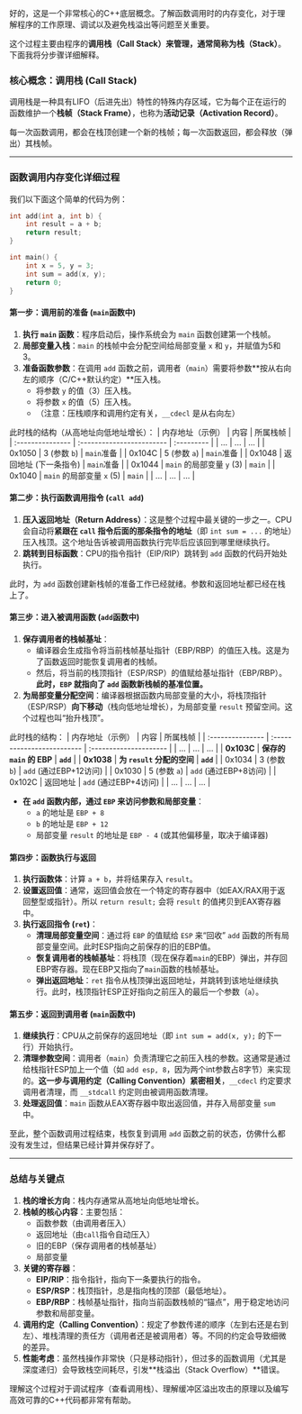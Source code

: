好的，这是一个非常核心的C++底层概念。了解函数调用时的内存变化，对于理解程序的工作原理、调试以及避免栈溢出等问题至关重要。

这个过程主要由程序的**调用栈（Call Stack）**来管理，通常简称为**栈（Stack）**。下面我将分步骤详细解释。

### 核心概念：调用栈 (Call Stack)

调用栈是一种具有LIFO（后进先出）特性的特殊内存区域，它为每个正在运行的函数维护一个**栈帧（Stack Frame）**，也称为**活动记录（Activation Record）**。

每一次函数调用，都会在栈顶创建一个新的栈帧；每一次函数返回，都会释放（弹出）其栈帧。

---

### 函数调用内存变化详细过程

我们以下面这个简单的代码为例：
```cpp
int add(int a, int b) {
    int result = a + b;
    return result;
}

int main() {
    int x = 5, y = 3;
    int sum = add(x, y);
    return 0;
}
```

#### 第一步：调用前的准备 (`main`函数中)

1.  **执行 `main` 函数**：程序启动后，操作系统会为 `main` 函数创建第一个栈帧。
2.  **局部变量入栈**：`main` 的栈帧中会分配空间给局部变量 `x` 和 `y`，并赋值为5和3。
3.  **准备函数参数**：在调用 `add` 函数之前，调用者（`main`）需要将参数**按从右向左的顺序（C/C++默认约定）**压入栈。
    *   将参数 `y` 的值（3）压入栈。
    *   将参数 `x` 的值（5）压入栈。
    *   （注意：压栈顺序和调用约定有关，`__cdecl` 是从右向左）

此时栈的结构（从高地址向低地址增长）：
| 内存地址（示例） | 内容                      | 所属栈帧   |
| :--------------- | :------------------------ | :--------- |
| ...              | ...                       | ...        |
| 0x1050           | 3 (参数 `b`)              | `main`准备 |
| 0x104C           | 5 (参数 `a`)              | `main`准备 |
| 0x1048           | 返回地址 (下一条指令)     | `main`准备 |
| 0x1044           | `main` 的局部变量 `y` (3) | `main`     |
| 0x1040           | `main` 的局部变量 `x` (5) | `main`     |
| ...              | ...                       | ...        |

#### 第二步：执行函数调用指令 (`call add`)

1.  **压入返回地址（Return Address）**：这是整个过程中最关键的一步之一。CPU会自动将**紧跟在 `call` 指令后面的那条指令的地址**（即 `int sum = ...` 的地址）压入栈顶。这个地址告诉被调用函数执行完毕后应该回到哪里继续执行。
2.  **跳转到目标函数**：CPU的指令指针（EIP/RIP）跳转到 `add` 函数的代码开始处执行。

此时，为 `add` 函数创建新栈帧的准备工作已经就绪。参数和返回地址都已经在栈上了。

#### 第三步：进入被调用函数 (`add`函数中)

1.  **保存调用者的栈帧基址**：
    *   编译器会生成指令将当前栈帧基址指针（EBP/RBP）的值压入栈。这是为了函数返回时能恢复调用者的栈帧。
    *   然后，将当前的栈顶指针（ESP/RSP）的值赋给基址指针（EBP/RBP）。**此时，`EBP` 就指向了 `add` 函数新栈帧的基准位置。**
2.  **为局部变量分配空间**：编译器根据函数内局部变量的大小，将栈顶指针（ESP/RSP）**向下移动**（栈向低地址增长），为局部变量 `result` 预留空间。这个过程也叫“抬升栈顶”。

此时栈的结构：
| 内存地址（示例） | 内容                       | 所属栈帧               |
| :--------------- | :------------------------- | :--------------------- |
| ...              | ...                        | ...                    |
| **0x103C**       | **保存的 `main` 的 EBP**   | **`add`**              |
| **0x1038**       | **为 `result` 分配的空间** | **`add`**              |
| 0x1034           | 3 (参数 `b`)               | `add` (通过EBP+12访问) |
| 0x1030           | 5 (参数 `a`)               | `add` (通过EBP+8访问)  |
| 0x102C           | 返回地址                   | `add` (通过EBP+4访问)  |
| ...              | ...                        | ...                    |

*   **在 `add` 函数内部，通过 `EBP` 来访问参数和局部变量**：
    *   `a` 的地址是 `EBP + 8`
    *   `b` 的地址是 `EBP + 12`
    *   局部变量 `result` 的地址是 `EBP - 4` (或其他偏移量，取决于编译器)

#### 第四步：函数执行与返回

1.  **执行函数体**：计算 `a + b`，并将结果存入 `result`。
2.  **设置返回值**：通常，返回值会放在一个特定的寄存器中（如EAX/RAX用于返回整型或指针）。所以 `return result;` 会将 `result` 的值拷贝到EAX寄存器中。
3.  **执行返回指令 (`ret`)**：
    *   **清理局部变量空间**：通过将 `EBP` 的值赋给 `ESP` 来“回收” `add` 函数的所有局部变量空间。此时ESP指向之前保存的旧的EBP值。
    *   **恢复调用者的栈帧基址**：将栈顶（现在保存着`main`的EBP）弹出，并存回EBP寄存器。现在EBP又指向了`main`函数的栈帧基址。
    *   **弹出返回地址**：`ret` 指令从栈顶弹出返回地址，并跳转到该地址继续执行。此时，栈顶指针ESP正好指向之前压入的最后一个参数（`a`）。

#### 第五步：返回到调用者 (`main`函数中)

1.  **继续执行**：CPU从之前保存的返回地址（即 `int sum = add(x, y);` 的下一行）开始执行。
2.  **清理参数空间**：调用者（`main`）负责清理它之前压入栈的参数。这通常是通过给栈指针ESP加上一个值（如 `add esp, 8`，因为两个int参数占8字节）来实现的。**这一步与调用约定（Calling Convention）紧密相关**，`__cdecl` 约定要求调用者清理，而 `__stdcall` 约定则由被调用函数清理。
3.  **处理返回值**：`main` 函数从EAX寄存器中取出返回值，并存入局部变量 `sum` 中。

至此，整个函数调用过程结束，栈恢复到调用 `add` 函数之前的状态，仿佛什么都没有发生过，但结果已经计算并保存好了。

---

### 总结与关键点

1.  **栈的增长方向**：栈内存通常从高地址向低地址增长。
2.  **栈帧的核心内容**：主要包括：
    *   函数参数（由调用者压入）
    *   返回地址（由`call`指令自动压入）
    *   旧的EBP（保存调用者的栈帧基址）
    *   局部变量
3.  **关键的寄存器**：
    *   **EIP/RIP**：指令指针，指向下一条要执行的指令。
    *   **ESP/RSP**：栈顶指针，总是指向栈的顶部（最低地址）。
    *   **EBP/RBP**：栈帧基址指针，指向当前函数栈帧的“锚点”，用于稳定地访问参数和局部变量。
4.  **调用约定（Calling Convention）**：规定了参数传递的顺序（左到右还是右到左）、堆栈清理的责任方（调用者还是被调用者）等。不同的约定会导致细微的差异。
5.  **性能考虑**：虽然栈操作非常快（只是移动指针），但过多的函数调用（尤其是深度递归）会导致栈空间耗尽，引发**栈溢出（Stack Overflow）**错误。

理解这个过程对于调试程序（查看调用栈）、理解缓冲区溢出攻击的原理以及编写高效可靠的C++代码都非常有帮助。